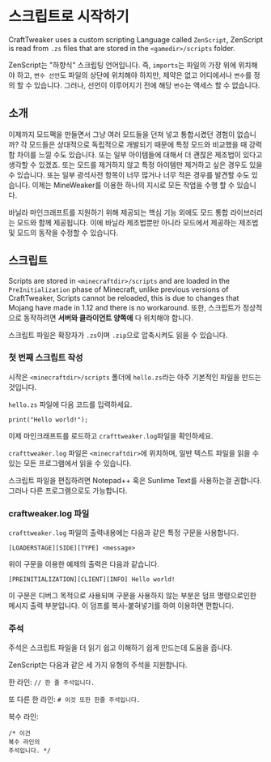 # 스크립트로 시작하기

CraftTweaker uses a custom scripting Language called `ZenScript`, ZenScript is read from `.zs` files that are stored in the `<gamedir>/scripts` folder.

ZenScript는 "하향식" 스크립팅 언어입니다. 즉, `imports`는 파일의 가장 위에 위치해야 하고, `변수 선언`도 파일의 상단에 위치해야 하지만, 제약은 없고 어디에서나 `변수`를 정의 할 수 있습니다. 그러나, 선언이 이루어지기 전에 해당 `변수`는 액세스 할 수 없습니다.

## 소개

이제까지 모드팩을 만들면서 그냥 여러 모드들을 던져 넣고 통합시켰던 경험이 없습니까? 각 모드들은 상대적으로 독립적으로 개발되기 때문에 특정 모드와 비교했을 때 강력함 차이를 느낄 수도 있습니다. 또는 일부 아이템들에 대해서 더 괜찮은 제조법이 있다고 생각할 수 있겠죠. 또는 모드를 제거하지 않고 특정 아이템만 제거하고 싶은 경우도 있을 수 있습니다. 또는 일부 광석사전 항목이 너무 많거나 너무 적은 경우를 발견할 수도 있습니다. 이제는 MineWeaker를 이용한 하나의 지시로 모든 작업을 수행 할 수 있습니다.

바닐라 마인크래프트를 지원하기 위해 제공되는 핵심 기능 외에도 모드 통합 라이브러리는 모드와 함께 제공됩니다. 이에 바닐라 제조법뿐만 아니라 모드에서 제공하는 제조법 및 모드의 동작을 수정할 수 있습니다.

## 스크립트

Scripts are stored in `<minecraftdir>/scripts` and are loaded in the `PreInitialization` phase of Minecraft, unlike previous versions of CraftTweaker, Scripts cannot be reloaded, this is due to changes that Mojang have made in 1.12 and there is no workaround. 또한, 스크립트가 정상적으로 동작하려면 **서버와 클라이언트 양쪽에** 다 위치해야 합니다.

스크립트 파일은 확장자가 `.zs`이며 `.zip`으로 압축시켜도 읽을 수 있습니다.

### 첫 번째 스크립트 작성

시작은 `<minecraftdir>/scripts` 폴더에 `hello.zs`라는 아주 기본적인 파일을 만드는 것입니다.

`hello.zs` 파일에 다음 코드를 입력하세요.

```zenscript
print("Hello world!");
```

이제 마인크래프트를 로드하고 `crafttweaker.log`파일을 확인하세요.

`crafttweaker.log` 파일은 `<minecraftdir>`에 위치하며, 일반 텍스트 파일을 읽을 수 있는 모든 프로그램에서 읽을 수 있습니다.

스크립트 파일을 편집하려면 Notepad++ 혹은 Sunlime Text를 사용하는걸 권합니다. 그러나 다른 프로그램으로도 가능합니다.

### craftweaker.log 파일

`crafttweaker.log` 파일의 출력내용에는 다음과 같은 특정 구문을 사용합니다.

    [LOADERSTAGE][SIDE][TYPE] <message>
    

위이 구문을 이용한 예제의 출력은 다음과 같습니다.

    [PREINITIALIZATION][CLIENT][INFO] Hello world!
    

이 구문은 디버그 목적으로 사용되며 구문을 사용하지 않는 부분은 덤프 명령으로인한 메시지 출력 부분입니다. 이 덤프를 복사-붙혀넣기를 하여 이용하면 편합니다.

### 주석

주석은 스크립트 파일을 더 읽기 쉽고 이해하기 쉽게 만드는데 도움을 줍니다.

ZenScript는 다음과 같은 세 가지 유형의 주석을 지원합니다.

한 라인: `// 한 줄 주석입니다.`

또 다른 한 라인: `# 이것 또한 한줄 주석입니다.`

복수 라인:

    /* 이건
    복수 라인의
    주석입니다. */